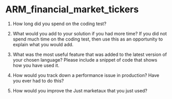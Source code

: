 # ARM_financial_market_tickers

1. How long did you spend on the coding test? 

2. What would you add to your solution if you had more time? If you did not spend 
much time on the coding test, then use this as an opportunity to explain what you 
would add. 

3. What was the most useful feature that was added to the latest version of your 
chosen language? Please include a snippet of code that shows how you have used it. 

4. How would you track down a performance issue in production? Have you ever had 
to do this? 

5. How would you improve the Just marketaux that you just used?
